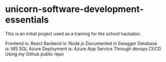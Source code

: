 # unicorn-software-development-essentials

This is an initial project used as a training for the school hackaton. 

Frontend is: React
Backend is: Node.js 
Documented in Swagger
Database is: MS SQL Azure
Deployment is: Azure App Service
    Through devops CI/CD
    Using my Github public repo
